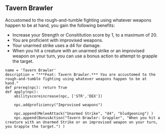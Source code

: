 ## Tavern Brawler
Accustomed to the rough-and-tumble fighting using whatever weapons happen to be at hand, you gain the following benefits:

* Increase your Strength or Consititution score by 1, to a maximum of 20.
* You are proficient with improvised weapons.
* Your unarmed strike uses a d4 for damage.
* When you hit a creature with an unarmed strike or an improvised weapon on your turn, you can use a bonus action to attempt to grapple the target.

```
name = 'Tavern Brawler'
description = "***Feat: Tavern Brawler.*** You are accustomed to the rough-and-tumble fighting using whatever weapons happen to be at hand."
def prereq(npc): return True
def apply(npc):
    abilityscoreincrease(npc, ['STR','DEX'])

    npc.addproficiency("Improvised weapons")

    npc.append(MeleeAttack("Unarmed Strike", "d4", "bludgeoning") )
    npc.append(BonusAction("Tavern Brawler: Grappler", "When you hit a creature with an Unarmed Strike or an improvised weapon on your turn, you Grapple the target.") )
```
